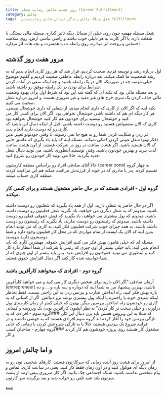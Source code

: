 ```yaml
---
title: روز هشتم چالش- رضایت شغلی (Career Fulfillment)
category: چالش
tags:  شغل وبلاگ چالش زندگی تعادل شادی رضایتمندی fulfillment
---
```


شغل مسئله مهمیه چون روی خیلی از مسائل دیگه تاثیر گذاره. مسئله مالی بستگی با شغلت داره. یا اگر کارت به هر دلیلی خوب نباشه و راضی نباشی ازش، روی سلامت احساس و روحت اثر میذاره، روی رابطه ت با همسرت و بچه هات اثر میذاره.<br>

## مرور هفت روز گذشته

اول درباره رشد و توسعه فردی صحبت کردیم، قرار شد که هر روز کاری انجام بدیم که به رشد شخصیت ما کمک میکنه. بعد درباره رابطه عاطفی صحبت کردیم و گفتیم موضوع خیلی مهمیه چه در صورتیکه الان در یک رابطه باشید و چه اینکه سعی در آماده کردن شرایط برای بودن در یک رابطه موفق رو داشته باشید.<br>
و بعد مسئله مالی بود که نکته ای که گفته شد این بود که شرط اول برای بهبود وضعیت مالی حذف کردن یک سری خرج های غیر مفید و غیر ضروری هست. و امروز درباره شغل صحبت می کنیم. <br>
نکته اینه که اگر الان از کاری که داری انجام میدی، از شغلی که داری خوشحال نیستی، هر کار دیگه ای هم که داشته باشی خوشحال نخواهی بود. اگر الان برای کسی کار می کنید و خوشحال نیستید برای خودتون هم کار کنید خوشحال نخواهید بود.<br>
کاری که الان مشغولش هستید رو دوست داشته باشی، قبل از اینکه دنبال این باشید که کاری رو که دوست دارید انجام بدید. <br>
غر زدن و شکایت کردن شما رو به هیچ جا نمی رسونه، تا وقتی خودتونو تغییر ندین (فکرتونو) شغل عوض کردن کمکی نمیکنه. مسئله اینه که باید یاد بگیری که عاشق جایی که الان هستید باشید. اگر هشت ساعت در روز در شرکت هستید، از اون هشت ساعت لذت ببرید و بهترینِ خودتون باشید. وقتی تونستید اینطوری باشید، می تونید دنبال شغل جدید بگردید. حالا می تونید کار خودتون رو شروع کنید.<br>

حالا آقای صادقی افراد رو براساس منطقه کاریشون (career zone) به چهار گروه تقسیم کرده. پدر یا مادری که در خونه از فرزندش مراقبت مبکنه هم این مراقبت کردنه منطقه کاری حساب میشه.


### گروه اول - افرادی هستند که در حال حاضر مشغول هستند و برای کسی کار میکنند.
اگر در حال حاضر یه شغلی دارید، اول از همه یاد بگیرید که شغلتون رو دوست داشته باشید، میدونم که یه شغل دیگری می خواهید، یاد بگیرید شغل فعلیتون رو دوست داشته باشید. میدونم که پول بیشتری می خواهید، یاد بگیرید که فیش حقوقی فعلی رو دوست داشته باشید. میدونم که رئیستون رو دوست ندارید، یاد بگیرید که رئیستون رو دوست داشته باشید. به همه چیزای خوب شرکت فعلیتون فکر کنید. یه کاری که می تونید انجام بدین اینه که الان یک لیست از تمام مواردی که در محل کار فعلیتون وجود داره و شما دوسشون دارید بنویسید.<br>
مسئله ای که خیلی هامون بهش فکر می کنیم افزایش حقوقه. مهمترین کاری که باید انجام بدین اینه: باید خیلی بیشتر از اون چیزی که رئیس یا شرکت از شما انتظار داره کار کنید و اینطوری می تونید حقوقتون رو افزایش بدید. پس باید بیشتر از اون چیزی که از شما خواسته شده کار کنید اگر دنبال افزایش حقوق هستید.<br>
### گروه دوم - افرادی که میخواهند کارآفرین باشند
آرمان صادقی:"اگر الان دارید برای شخص دیگری کار می کنید و می خواهید کارآفرین (entrepreneur) باشید، بهترین پیشنهاد من به شما اینه که دوباره و سه باره و ... و ده باره بهش فکر کنید. راه انداختن تجارت و بیزنس زدن به این راحتی نیست. فقط بخاطر اینکه شنیدی خوبه یا راحتتره یا اینکه پول بیشتری توشه نرو دنبالش. اگر از کسانی که یه کاری رو خودشون راه انداختن بپرسین میگن بهتون که خیلی کمتر از زمان کارمندی پول درآوردن و خیلی سخت تر کار کردن" به نظر ایشون کارآفرین بودن یک ویروسه و کسانی که مبتلا به این ویروس هستن باید برن دنبال این کار.
###گروه سوم - افرادی که به تازگی بیزنس خود را آغاز کرده اند
گروه سوم افرادی هستند که یه جهشی داشتند و در فرایند شروع یک بیزنس هستند، حالا یا به تازگی شروعش کردن یا زمانی که جایی مشغول کار هستند روی پروژه خودشون هم کار کردند 
###گروه چهارم - صاحبان کسب و کار


## و اما چالش امروز
از امروز برای هشت روز آینده زمانی که سرکارتون هستید، کارهای شخصی تون رو به زمان دیگه ای موکول کنید و در اون زمان فقط کار کنید. یعنی در ساعت کاری، تماس و پیام شخصی نداشته باشید، شبکه اجتماعی چک نکنید. اگر کار ضروری پیش اومد از پشت میزتون بلند شید تلفن رو جواب بدید و بعد برگردید سر کارتون.


[منبع](https://titaniumsuccess.com/podcast/career-fulfillment/)



